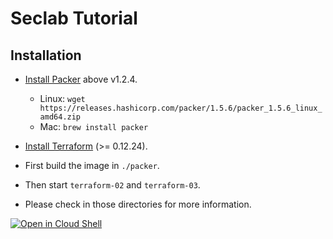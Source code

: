 # Seclab Tutorial

## Installation

- [Install Packer](https://www.packer.io/) above v1.2.4.
  - Linux: `wget https://releases.hashicorp.com/packer/1.5.6/packer_1.5.6_linux_amd64.zip`
  - Mac: `brew install packer`
- [Install Terraform](https://learn.hashicorp.com/terraform/getting-started/install.html) (>= 0.12.24).

- First build the image in `./packer`.
- Then start `terraform-02` and `terraform-03`.
- Please check in those directories for more information.

[![Open in Cloud Shell](http://gstatic.com/cloudssh/images/open-btn.svg)](https://console.cloud.google.com/cloudshell/open?git_repo=https://github.com/LeeXun/seclab-devops&tutorial=README.md)